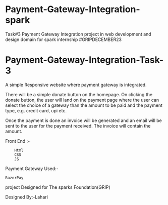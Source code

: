 # Payment-Gateway-Integration-spark
Task#3 Payment Gateway Integration project in web development and design domain for spark internship  #GRIPDECEMBER23
# Payment-Gateway-Integration-Task-3
A simple Responsive website where payment gateway is integrated.

There will be a simple donate button on the homepage. On clicking the donate button,
the user will land on the payment page where the user can select the choice of a gateway 
than the amount to be paid and the payment type, e.g. credit card, upi etc.

Once the payment is done an invoice will be generated and an email will be sent to the user
for the payment received. The invoice will contain the amount.

  
  Front End :-
        
        Html
        CSS
        JS


Payment Gateway Used:- 

    RazorPay

    
project Designed for The sparks Foundation(GRIP)



Designed By:-Lahari
    
